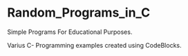 # Random_Programs_in_C
Simple Programs For Educational Purposes.

Varius C- Programming examples created using CodeBlocks.

